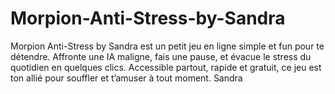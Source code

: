 # Morpion-Anti-Stress-by-Sandra
Morpion Anti-Stress by Sandra est un petit jeu en ligne simple et fun pour te détendre. Affronte une IA maligne, fais une pause, et évacue le stress du quotidien en quelques clics. Accessible partout, rapide et gratuit, ce jeu est ton allié pour souffler et t’amuser à tout moment. Sandra 
